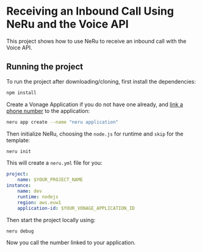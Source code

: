 # Receiving an Inbound Call Using NeRu and the Voice API

This project shows how to use NeRu to receive an inbound call with the Voice API.

## Running the project

To run the project after downloading/cloning, first install the dependencies:

```sh
npm install
```

Create a Vonage Application if you do not have one already, and [link a phone number](https://dashboard.nexmo.com) to the application:

```sh
neru app create --name "neru application"  
```

Then initialize NeRu, choosing the `node.js` for runtime and `skip` for the template:

```sh
neru init
```

This will create a `neru.yml` file for you:

```yml
project:
    name: $YOUR_PROJECT_NAME
instance:
    name: dev
    runtime: nodejs
    region: aws.euw1
    application-id: $YOUR_VONAGE_APPLICATION_ID
```

Then start the project locally using:

```sh
neru debug
```

Now you call the number linked to your application.